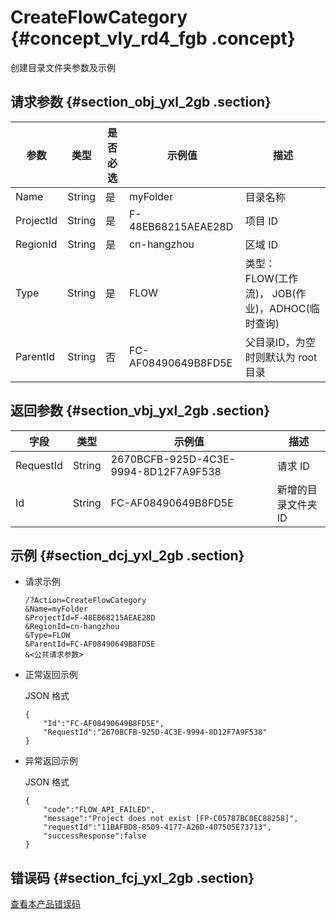 # CreateFlowCategory {#concept_vly_rd4_fgb .concept}

创建目录文件夹参数及示例

## 请求参数 {#section_obj_yxl_2gb .section}

|参数|类型|是否必选|示例值|描述|
|--|--|----|---|--|
|Name|String|是|myFolder|目录名称|
|ProjectId|String|是|F-48EB68215AEAE28D|项目 ID|
|RegionId|String|是|cn-hangzhou|区域 ID|
|Type|String|是|FLOW|类型： FLOW\(工作流\)， JOB\(作业\)，ADHOC\(临时查询\)|
|ParentId|String|否|FC-AF08490649B8FD5E|父目录ID，为空时则默认为 root 目录|

## 返回参数 {#section_vbj_yxl_2gb .section}

|字段|类型|示例值|描述|
|--|--|---|--|
|RequestId|String|2670BCFB-925D-4C3E-9994-8D12F7A9F538|请求 ID|
|Id|String|FC-AF08490649B8FD5E|新增的目录文件夹 ID|

## 示例 {#section_dcj_yxl_2gb .section}

-   请求示例

    ```
    /?Action=CreateFlowCategory
    &Name=myFolder
    &ProjectId=F-48EB68215AEAE28D
    &RegionId=cn-hangzhou
    &Type=FLOW
    &ParentId=FC-AF08490649B8FD5E
    &<公共请求参数>
    ```

-   正常返回示例

    JSON 格式

    ```
    {
    	"Id":"FC-AF08490649B8FD5E",
    	"RequestId":"2670BCFB-925D-4C3E-9994-8D12F7A9F538"
    }
    ```

-   异常返回示例

    JSON 格式

    ```
    {
    	"code":"FLOW_API_FAILED",
    	"message":"Project does not exist [FP-C05787BC0EC88258]",
    	"requestId":"11BAFBD8-8509-4177-A26D-407505E73713",
    	"successResponse":false
    }
    ```


## 错误码 {#section_fcj_yxl_2gb .section}

[查看本产品错误码](https://error-center.alibabacloud.com/status/product/Emr)

